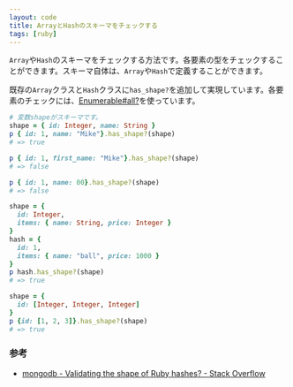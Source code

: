 ```yaml
---
layout: code
title: ArrayとHashのスキーマをチェックする
tags: [ruby]
---
```

`Array`や`Hash`のスキーマをチェックする方法です。各要素の型をチェックすることができます。スキーマ自体は、`Array`や`Hash`で定義することができます。

既存の`Array`クラスと`Hash`クラスに`has_shape?`を追加して実現しています。各要素のチェックには、[Enumerable#all?](http://ref.xaio.jp/ruby/classes/enumerable/all)を使っています。

```ruby
# 変数shapeがスキーマです。
shape = { id: Integer, name: String }
p { id: 1, name: "Mike"}.has_shape?(shape)
# => true

p { id: 1, first_name: "Mike"}.has_shape?(shape)
# => false

p { id: 1, name: 00}.has_shape?(shape)
# => false

shape = {
  id: Integer,
  items: { name: String, price: Integer }
}
hash = {
  id: 1,
  items: { name: "ball", price: 1000 }
}
p hash.has_shape?(shape)
# => true

shape = {
  id: [Integer, Integer, Integer]
}
p {id: [1, 2, 3]}.has_shape?(shape)
# => true
```

### 参考
* [mongodb - Validating the shape of Ruby hashes? - Stack Overflow](http://stackoverflow.com/questions/11106805/validating-the-shape-of-ruby-hashes)
